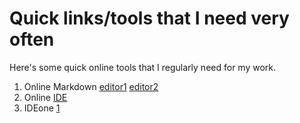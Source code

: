 # Quick links/tools that I need very often
Here's some quick online tools that I regularly need for my work.

1. Online Markdown [editor1](http://markdown.pioul.fr/) [editor2](https://stackedit.io/app#providerId=githubWorkspace&owner=ronitinvecc&repo=ronitinvecc.github.io&branch=master&path=ronitinvecc.github.io%2F_posts%2F)
2. Online [IDE](https://www.online-ide.com/)
3. IDEone [1](https://ideone.com/) 
